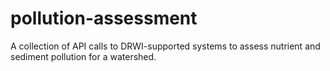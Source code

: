 # pollution-assessment
A collection of API calls to DRWI-supported systems to assess nutrient and sediment pollution for a watershed.
